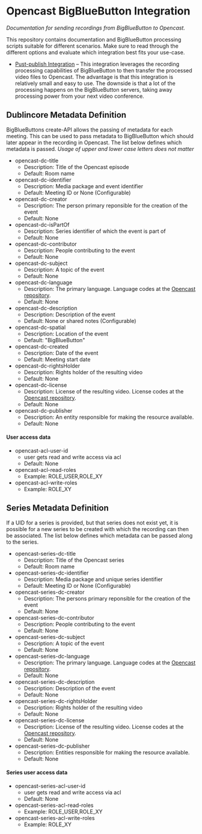 Opencast BigBlueButton Integration
==================================

_Documentation for sending recordings from BigBlueButton to Opencast._

This repository contains documentation and BigBlueButton processing scripts suitable for different scenarios.
Make sure to read through the different options and evaluate which integration best fits your use-case.

- [Pust-publish Integration](post-publish) – This integration leverages the recording processing capabilities of BigBlueButton to then transfer the processed video files to Opencast.
  The advantage is that this integration is relatively small and easy to use. The downside is that a lot of the processing happens on the BigBlueButton servers,
  taking away processing power from your next video conference.


Dublincore Metadata Definition
-------------------

BigBlueButtons create-API allows the passing of metadata for each meeting. This can be used to pass metadata to BigBlueButton which should later appear in the recording in Opencast. The list below defines which metadata is passed.
*Usage of upper and lower case letters does not matter*

- opencast-dc-title
    - Description: Title of the Opencast episode
    - Default: Room name
- opencast-dc-identifier
    - Description: Media package and event identifier
    - Default: Meeting ID or None (Configurable)
- opencast-dc-creator
    - Description: The person primary reponsible for the creation of the event
    - Default: None
- opencast-dc-isPartOf
    - Description: Series identifier of which the event is part of
    - Default: None
- opencast-dc-contributor
    - Description: People contributing to the event
    - Default: None
- opencast-dc-subject
    - Description: A topic of the event
    - Default: None
- opencast-dc-language
    - Description: The primary language. Language codes at the [Opencast repository](https://github.com/opencast/opencast/blob/develop/etc/listproviders/languages.properties).
    - Default: None
- opencast-dc-description
    - Description: Description of the event
    - Default: None or shared notes (Configurable)
- opencast-dc-spatial
    - Description: Location of the event
    - Default: "BigBlueButton"
- opencast-dc-created
    - Description: Date of the event
    - Default: Meeting start date
- opencast-dc-rightsHolder
    - Description: Rights holder of the resulting video
    - Default: None
- opencast-dc-license
    - Description: License of the resulting video. License codes at the [Opencast repository](https://github.com/opencast/opencast/blob/develop/etc/listproviders/licenses.properties).
    - Default: None
- opencast-dc-publisher
    - Description: An entity responsible for making the resource available.
    - Default: None


#### User access data

- opencast-acl-user-id
    - user gets read and write access via acl
    - Default: None
- opencast-acl-read-roles
    - Example: ROLE_USER,ROLE_XY
- opencast-acl-write-roles
    - Example: ROLE_XY


Series Metadata Definition
----------------

If a UID for a series is provided, but that series does not exist yet, it is possible for a new series to be created with which the recording can then be associated. The list below defines which metadata can be passed along to the series.

- opencast-series-dc-title
    - Description: Title of the Opencast series
    - Default: Room name
- opencast-series-dc-identifier
    - Description: Media package and unique series identifier
    - Default: Meeting ID or None (Configurable)
- opencast-series-dc-creator
    - Description: The persons primary reponsible for the creation of the event
    - Default: None
- opencast-series-dc-contributor
    - Description: People contributing to the event
    - Default: None
- opencast-series-dc-subject
    - Description: A topic of the event
    - Default: None
- opencast-series-dc-language
    - Description: The primary language. Language codes at the [Opencast repository](https://github.com/opencast/opencast/blob/develop/etc/listproviders/languages.properties).
    - Default: None
- opencast-series-dc-description
    - Description: Description of the event
    - Default: None
- opencast-series-dc-rightsHolder
    - Description: Rights holder of the resulting video
    - Default: None
- opencast-series-dc-license
    - Description: License of the resulting video. License codes at the [Opencast repository](https://github.com/opencast/opencast/blob/develop/etc/listproviders/licenses.properties).
    - Default: None
- opencast-series-dc-publisher
    - Description: Entities responsible for making the resource available.
    - Default: None


#### Series user access data


- opencast-series-acl-user-id
    - user gets read and write access via acl
    - Default: None
- opencast-series-acl-read-roles
    - Example: ROLE_USER,ROLE_XY
- opencast-series-acl-write-roles
    - Example: ROLE_XY
